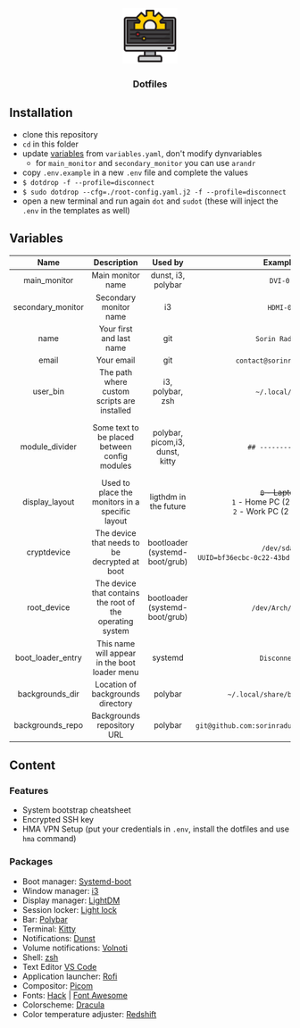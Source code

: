<p align="center">
  <img height="100" width="100" src="configuration.svg" />
  <h3 align="center">Dotfiles</h3>
</p>

## Installation
- clone this repository
- `cd` in this folder
- update [variables](#Variables) from `variables.yaml`, don't modify dynvariables
  - for `main_monitor` and `secondary_monitor` you can use `arandr`
- copy `.env.example` in a new `.env` file and complete the values
- `$ dotdrop -f --profile=disconnect`
- `$ sudo dotdrop --cfg=./root-config.yaml.j2 -f --profile=disconnect`
- open a new terminal and run again `dot` and `sudot` (these will inject the `.env` in the templates as well)

## Variables
|Name|Description|Used by|Example|Comments|
|:---:|:---:|:---:|:---:|:---:|
|main_monitor|Main monitor name|dunst, i3, polybar|`DVI-0`||
|secondary_monitor|Secondary monitor name|i3|`HDMI-0`||
|name|Your first and last name|git|`Sorin Raduta`||
|email|Your email|git|`contact@sorinraduta.ro`||
|user_bin|The path where custom scripts are installed|i3, polybar, zsh|`~/.local/bin`||
|module_divider|Some text to be placed between config modules|polybar, picom,i3, dunst, kitty|`## ---------- ##`|This is injected in configs so it must start with a `#`|
|display_layout|Used to place the monitors in a specific layout|ligthdm in the future|~~`0` - Laptop~~<br />`1` - Home PC (2 monitors)<br />`2` - Work PC (2 monitors)||
|cryptdevice|The device that needs to be decrypted at boot|bootloader (systemd-boot/grub)|`/dev/sda2`<br />`UUID=bf36ecbc-0c22-43bd-8278-51b1f41b5a4d`||
|root_device|The device that contains the root of the operating system|bootloader (systemd-boot/grub)|`/dev/Arch/root`||
|boot_loader_entry|This name will appear in the boot loader menu|systemd|`Disconnect`||
|backgrounds_dir|Location of backgrounds directory|polybar|`~/.local/share/backgrounds`||
|backgrounds_repo|Backgrounds repository URL|polybar|`git@github.com:sorinraduta/Backgrounds.git`||

## Content
### Features
- System bootstrap cheatsheet
- Encrypted SSH key
- HMA VPN Setup (put your credentials in `.env`, install the dotfiles and use `hma` command)
### Packages
- Boot manager: [Systemd-boot](https://www.freedesktop.org/software/systemd/man/systemd-boot.html)
- Window manager: [i3](https://i3wm.org/docs/)
- Display manager: [LightDM](https://github.com/canonical/lightdm)
- Session locker: [Light lock](https://github.com/the-cavalry/light-locker)
- Bar: [Polybar](https://polybar.github.io/)
- Terminal: [Kitty](https://sw.kovidgoyal.net/kitty/)
- Notifications: [Dunst](https://github.com/dunst-project/dunst/)
- Volume notifications: [Volnoti](https://github.com/davidbrazdil/volnoti)
- Shell: [zsh](https://github.com/ohmyzsh/ohmyzsh)
- Text Editor [VS Code](https://code.visualstudio.com/)
- Application launcher: [Rofi](https://github.com/davatorium/rofi)
- Compositor: [Picom](https://github.com/yshui/picom)
- Fonts: [Hack](https://github.com/source-foundry/Hack) | [Font Awesome](https://fontawesome.com/cheatsheet)
- Colorscheme: [Dracula](https://draculatheme.com/)
- Color temperature adjuster: [Redshift](https://github.com/jonls/redshift)
